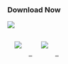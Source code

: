 ### Download Now
[![](https://img.shields.io/badge/Reddit-black?&style=for-the-badge)](https://github.com/revanced/revanced-patches/releases)

[<img src="https://img.shields.io/badge/Reddit-black?&style=for-the-badge" style="margin:16px;" />&nbsp;&nbsp;](https://github.com/SCP-017/ReVanced-Download/releases/latest/download/reddit.apk) [<img src="https://img.shields.io/badge/Reddit-black?&style=for-the-badge" style="margin:16px;" />&nbsp;&nbsp;](https://github.com/SCP-017/ReVanced-Download/releases/latest/download/reddit.apk)
